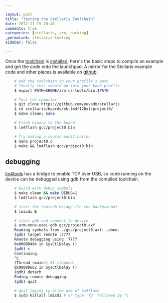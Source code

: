 ```yaml
---

layout: post
title: "Testing the Stellaris Toolchain"
date: 2012-11-15 20:40
comments: true
categories: [stellaris, arm, hacking]
_permalink: stellaris-testing
sidebar: false

---
```


Once the [toolchain] is [installed], here's the basic steps to compile an example and get the code onto the launchpad.  A mirror for the Stellaris example code and other pieces is available on [github].

[toolchain]: https://github.com/jsnyder/arm-eabi-toolchain
[installed]: /compiling-the-stellaris-toolchain/
[github]: https://github.com/yuvadm/stellaris

``` sh
	# Add the toolchain to your profile's path
	# Ideally this should go into your bash profile
	$ export PATH=$HOME/arm-cs-tools/bin:$PATH

	# Test the compiler
	$ git clone https://github.com/yuvadm/stellaris
	$ cd stellaris/boards/ek-lm4f120xl/project0/
	$ make clean; make

	# Flash binary to the board
	$ lm4flash gcc/project0.bin

	# Try making a source modification
	$ nano project0.c
	$ make && lm4flash gcc/project0.bin
```

## debugging

[lm4tools] has a bridge to enable TCP over USB, so code running on the device can be debugged using gdb from the compiled toolchain.

[lm4tools]: https://github.com/utzig/lm4tools

``` sh
	# build with debug symbols
	$ make clean && make DEBUG=1
	$ lm4flash gcc/project0.bin

	# start the tcp/usb bridge (in the background)
	$ lmicdi &

	# start gdb and connect to device
	$ arm-none-eabi-gdb gcc/project0.axf
	Reading symbols from ./gcc/project0.axf...done.
	(gdb) target remote :7777
	Remote debugging using :7777
	0x00000494 in SysCtlDelay ()
	(gdb) c
	Continuing.
	^C
	[Thread <main>] #1 stopped.
	0x00000662 in SysCtlDelay ()
	(gdb) detach
	Ending remote debugging.
	(gdb) quit

	# quit lmicdi to allow use of lm4flash
	$ sudo killall lmicdi # or type 'fg' followed by ^C
```
